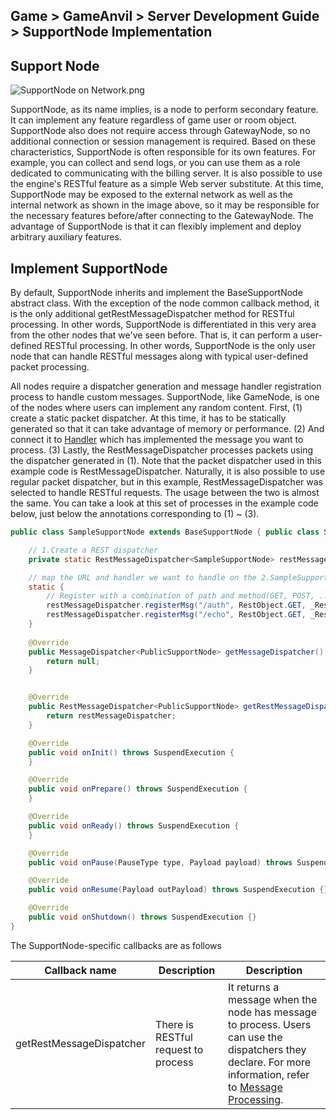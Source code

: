 ## Game > GameAnvil > Server Development Guide > SupportNode Implementation



## Support Node

![SupportNode on Network.png](https://static.toastoven.net/prod_gameanvil/images/node_supportnode_on_network.png)

SupportNode, as its name implies, is a node to perform secondary feature. It can implement any feature regardless of game user or room object. SupportNode also does not require access through GatewayNode, so no additional connection or session management is required. Based on these characteristics, SupportNode is often responsible for its own features. For example, you can collect and send logs, or you can use them as a role dedicated to communicating with the billing server. It is also possible to use the engine's RESTful feature as a simple Web server substitute. At this time, SupportNode may be exposed to the external network as well as the internal network as shown in the image above, so it may be responsible for the necessary features before/after connecting to the GatewayNode. The advantage of SupportNode is that it can flexibly implement and deploy arbitrary auxiliary features.



## Implement SupportNode

By default, SupportNode inherits and implement the BaseSupportNode abstract class. With the exception of the node common callback method, it is the only additional getRestMessageDispatcher method for RESTful processing. In other words, SupportNode is differentiated in this very area from the other nodes that we've seen before. That is, it can perform a user-defined RESTful processing. In other words, SupportNode is the only user node that can handle RESTful messages along with typical user-defined packet processing.

All nodes require a dispatcher generation and message handler registration process to handle custom messages. SupportNode, like GameNode, is one of the nodes where users can implement any random content.  First, (1) create a static packet dispatcher. At this time, it has to be statically generated so that it can take advantage of memory or performance. (2) And connect it to [Handler](server-impl-07-message-handling.md#process-general-messages) which has implemented the message you want to process. (3) Lastly, the RestMessageDispatcher processes packets using the dispatcher generated in (1). Note that the packet dispatcher used in this example code is RestMessageDispatcher. Naturally, it is also possible to use regular packet dispatcher, but in this example, RestMessageDispatcher was selected to handle RESTful requests. The usage between the two is almost the same.
You can take a look at this set of processes in the example code below, just below the annotations corresponding to (1) ~ (3).

```java
public class SampleSupportNode extends BaseSupportNode { public class SampleSupportNode extends BaseSupportNode {

    // 1.Create a REST dispatcher
    private static RestMessageDispatcher<SampleSupportNode> restMessageDispatcher = new RestMessageDispatcher<>();

    // map the URL and handler we want to handle on the 2.SampleSupportNode
    static {
        // Register with a combination of path and method(GET, POST, ...).
        restMessageDispatcher.registerMsg("/auth", RestObject.GET, _RestAuthReq.class);
        restMessageDispatcher.registerMsg("/echo", RestObject.GET, _RestEchoReq.class);
    }
    
    @Override
    public MessageDispatcher<PublicSupportNode> getMessageDispatcher() {
        return null;
    }


    @Override
    public RestMessageDispatcher<PublicSupportNode> getRestMessageDispatcher() {
        return restMessageDispatcher;
    }

    @Override
    public void onInit() throws SuspendExecution {
    }

    @Override
    public void onPrepare() throws SuspendExecution {
    }

    @Override
    public void onReady() throws SuspendExecution {
    }

    @Override
    public void onPause(PauseType type, Payload payload) throws SuspendExecution {}

    @Override
    public void onResume(Payload outPayload) throws SuspendExecution {}

    @Override
    public void onShutdown() throws SuspendExecution {}
}
```

The SupportNode-specific callbacks are as follows


| Callback name  | Description                       | Description                                                                                                                                                                                                             |
| ------------ | ---------------------------- | ------------------------------------------------------------------------------------------------------------------------------------------------------------------------------------------------------------------ |
| getRestMessageDispatcher | There is RESTful request to process | It returns a message when the node has message to process. Users can use the dispatchers they declare. For more information, refer to [Message Processing](./server-impl-07-message-handling#13-getMessageDispatcher). |
